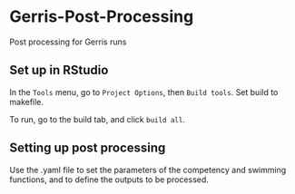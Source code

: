 # Gerris-Post-Processing
Post processing for Gerris runs

## Set up in RStudio
In the ```Tools``` menu, go to ```Project Options```, then ```Build tools```. Set build to makefile.

To run, go to the build tab, and click ```build all```.

## Setting up post processing

Use the .yaml file to set the parameters of the competency and swimming functions, and to define the outputs to be processed.
